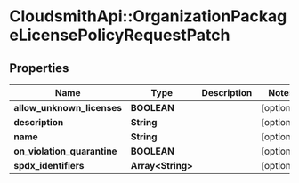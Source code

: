 # CloudsmithApi::OrganizationPackageLicensePolicyRequestPatch

## Properties
Name | Type | Description | Notes
------------ | ------------- | ------------- | -------------
**allow_unknown_licenses** | **BOOLEAN** |  | [optional] 
**description** | **String** |  | [optional] 
**name** | **String** |  | [optional] 
**on_violation_quarantine** | **BOOLEAN** |  | [optional] 
**spdx_identifiers** | **Array&lt;String&gt;** |  | [optional] 


